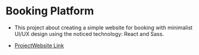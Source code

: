 # Booking Platform
- This project about creating a simple website for booking with minimalist UI/UX design using the noticed technology: React and Sass.
  
- [ProjectWebsite Link](https://booking-hub.netlify.app/)
